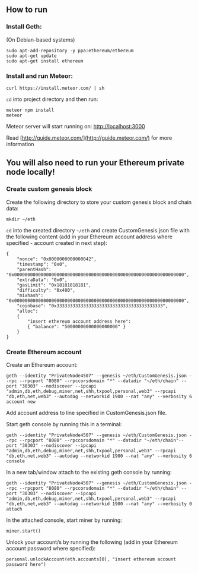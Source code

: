 ## How to run

### Install Geth:

(On Debian-based systems)

```
sudo apt-add-repository -y ppa:ethereum/ethereum
sudo apt-get update
sudo apt-get install ethereum
```


### Install and run Meteor:

```
curl https://install.meteor.com/ | sh
```

`cd` into project directory and then run:

```
meteor npm install
meteor
```

Meteor server will start running on: [http://localhost:3000](http://localhost:3000)

Read [http://guide.meteor.com/](http://guide.meteor.com/) for more information

## You will also need to run your Ethereum private node locally!

### Create custom genesis block

Create the following directory to store your custom genesis block and chain data:

```
mkdir ~/eth
```

`cd` into the created directory `~/eth` and create CustomGenesis.json file with the following content (add in your Ethereum account address where specified - account created in next step):

```
{
    "nonce": "0x0000000000000042",
    "timestamp": "0x0",
    "parentHash": "0x0000000000000000000000000000000000000000000000000000000000000000",
    "extraData": "0x0",
    "gasLimit": "0x18181818181",
    "difficulty": "0x400",
    "mixhash": "0x0000000000000000000000000000000000000000000000000000000000000000",
    "coinbase": "0x3333333333333333333333333333333333333333",
    "alloc":
    {
        "insert ethereum account address here":
        { "balance": "50000000000000000000" }
    }
}
```

### Create Ethereum account

Create an Ethereum account:

```
geth --identity "PrivateNode4507" --genesis ~/eth/CustomGenesis.json --rpc --rpcport "8080" --rpccorsdomain "*" --datadir "~/eth/chain" --port "30303" --nodiscover --ipcapi "admin,db,eth,debug,miner,net,shh,txpool,personal,web3" --rpcapi "db,eth,net,web3" --autodag --networkid 1900 --nat "any" --verbosity 6 account new
```
Add account address to line specified in CustomGenesis.json file.

Start geth console by running this in a terminal:

```
geth --identity "PrivateNode4507" --genesis ~/eth/CustomGenesis.json --rpc --rpcport "8080" --rpccorsdomain "*" --datadir "~/eth/chain"--port "30303" --nodiscover --ipcapi "admin,db,eth,debug,miner,net,shh,txpool,personal,web3" --rpcapi "db,eth,net,web3" --autodag --networkid 1900 --nat "any" --verbosity 6 console
```

In a new tab/window attach to the existing geth console by running:

```
geth --identity "PrivateNode4507" --genesis ~/eth/CustomGenesis.json --rpc --rpcport "8080" --rpccorsdomain "*" --datadir "~/eth/chain" --port "30303" --nodiscover --ipcapi "admin,db,eth,debug,miner,net,shh,txpool,personal,web3" --rpcapi "db,eth,net,web3" --autodag --networkid 1900 --nat "any" --verbosity 0 attach
```

In the attached console, start miner by running:

```
miner.start()
```

Unlock your account/s by running the following (add in your Ethereum account password where specified):

```
personal.unlockAccount(eth.accounts[0], "insert ethereum account password here")
```
